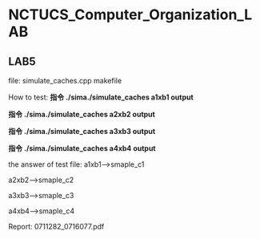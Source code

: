 # NCTUCS_Computer_Organization_LAB

## LAB5

file:
simulate_caches.cpp
makefile

How to test:
**指令 ./sima./simulate_caches a1xb1 output**

**指令 ./sima./simulate_caches a2xb2 output**

**指令 ./sima./simulate_caches a3xb3 output**

**指令 ./sima./simulate_caches a4xb4 output**

the answer of test file:
a1xb1-->smaple_c1

a2xb2-->smaple_c2

a3xb3-->smaple_c3

a4xb4-->smaple_c4

Report:
0711282_0716077.pdf
